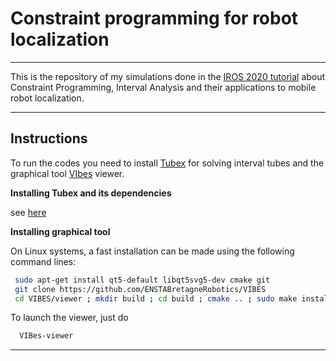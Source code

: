 # Constraint programming for robot localization
---

This is the repository of my simulations done in the  [IROS 2020 tutorial](http://simon-rohou.fr/research/tubex-lib/doc/tutorial/index.html) about Constraint Programming, Interval Analysis and their applications to mobile robot localization.

---
## Instructions
To run the codes you need to install  [Tubex](http://simon-rohou.fr/research/tubex-lib/doc/index.html) for solving interval tubes and the graphical tool  [VIbes](http://simon-rohou.fr/research/tubex-lib/doc/install/01-installation.html#graphical-tools) viewer. 

**Installing Tubex and its dependencies**

see [here](http://simon-rohou.fr/research/tubex-lib/doc/install/01-installation-full-linux.html#installing-tubex-on-linux-for-c-use)


**Installing graphical tool**

On Linux systems, a fast installation can be made using the following command lines:
```bash
 sudo apt-get install qt5-default libqt5svg5-dev cmake git
 git clone https://github.com/ENSTABretagneRobotics/VIBES
 cd VIBES/viewer ; mkdir build ; cd build ; cmake .. ; sudo make install
```
To launch the viewer, just do
```bash
  VIBes-viewer
```





---




